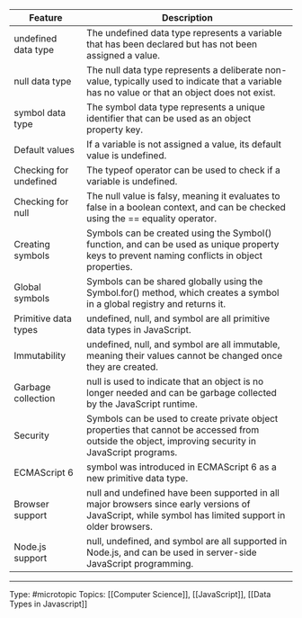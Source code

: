 | Feature | Description                                                                                                                                          |
|-----------------------------|------------------------------------------------------------------------------------------------------------------------------------------------------|
| undefined data type         | The undefined data type represents a variable that has been declared but has not been assigned a value.                                              |
| null data type              | The null data type represents a deliberate non-value, typically used to indicate that a variable has no value or that an object does not exist.      |
| symbol data type            | The symbol data type represents a unique identifier that can be used as an object property key.                                                      |
| Default values              | If a variable is not assigned a value, its default value is undefined.                                                                               |
| Checking for undefined      | The typeof operator can be used to check if a variable is undefined.                                                                                 |
| Checking for null           | The null value is falsy, meaning it evaluates to false in a boolean context, and can be checked using the == equality operator.                      |
| Creating symbols            | Symbols can be created using the Symbol() function, and can be used as unique property keys to prevent naming conflicts in object properties.        |
| Global symbols              | Symbols can be shared globally using the Symbol.for() method, which creates a symbol in a global registry and returns it.                            |
| Primitive data types        | undefined, null, and symbol are all primitive data types in JavaScript.                                                                              |
| Immutability                | undefined, null, and symbol are all immutable, meaning their values cannot be changed once they are created.                                         |
| Garbage collection          | null is used to indicate that an object is no longer needed and can be garbage collected by the JavaScript runtime.                                  |
| Security                    | Symbols can be used to create private object properties that cannot be accessed from outside the object, improving security in JavaScript programs.  |
| ECMAScript 6                | symbol was introduced in ECMAScript 6 as a new primitive data type.                                                                                  |
| Browser support             | null and undefined have been supported in all major browsers since early versions of JavaScript, while symbol has limited support in older browsers. |
| Node.js support             | null, undefined, and symbol are all supported in Node.js, and can be used in server-side JavaScript programming.                                     |

___
Type: #microtopic 
Topics: [[Computer Science]], [[JavaScript]], [[Data Types in Javascript]]

